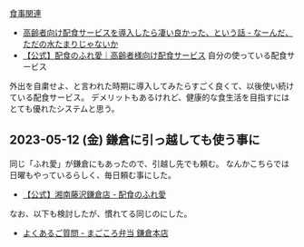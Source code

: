 [食事関連](%E9%A3%9F%E4%BA%8B%E9%96%A2%E9%80%A3)

- [高齢者向け配食サービスを導入したら凄い良かった、という話 - なーんだ、ただの水たまりじゃないか](https://karino2.github.io/2021/02/13/home_food_deli.html)
- [【公式】配食のふれ愛｜高齢者様向け配食サービス](https://www.h-fureai.com/) 自分の使っている配食サービス

外出を自粛せよ、と言われた時期に導入してみたらすごく良くて、以後使い続けている配食サービス。
デメリットもあるけれど、健康的な食生活を目指すにはとても優れたシステムと思う。

## 2023-05-12 (金) 鎌倉に引っ越しても使う事に

同じ「ふれ愛」が鎌倉にもあったので、引越し先でも頼む。
なんかこちらでは日曜もやっているらしく、毎日頼む事にした。

- [【公式】湘南藤沢鎌倉店 - 配食のふれ愛](https://www.h-fureai.com/shop/kanto/%E6%B9%98%E5%8D%97%E8%97%A4%E6%B2%A2%E9%8E%8C%E5%80%89%E5%BA%97.html)

なお、以下も検討したが、慣れてる同じのにした。

- [よくあるご質問 - まごころ弁当 鎌倉本店](https://magokoro-kamakura.com/faq/)

